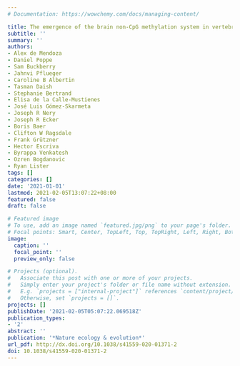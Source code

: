 ```yaml
---
# Documentation: https://wowchemy.com/docs/managing-content/

title: The emergence of the brain non-CpG methylation system in vertebrates
subtitle: ''
summary: ''
authors:
- Alex de Mendoza
- Daniel Poppe
- Sam Buckberry
- Jahnvi Pflueger
- Caroline B Albertin
- Tasman Daish
- Stephanie Bertrand
- Elisa de la Calle-Mustienes
- José Luis Gómez-Skarmeta
- Joseph R Nery
- Joseph R Ecker
- Boris Baer
- Clifton W Ragsdale
- Frank Grützner
- Hector Escriva
- Byrappa Venkatesh
- Ozren Bogdanovic
- Ryan Lister
tags: []
categories: []
date: '2021-01-01'
lastmod: 2021-02-05T13:07:22+08:00
featured: false
draft: false

# Featured image
# To use, add an image named `featured.jpg/png` to your page's folder.
# Focal points: Smart, Center, TopLeft, Top, TopRight, Left, Right, BottomLeft, Bottom, BottomRight.
image:
  caption: ''
  focal_point: ''
  preview_only: false

# Projects (optional).
#   Associate this post with one or more of your projects.
#   Simply enter your project's folder or file name without extension.
#   E.g. `projects = ["internal-project"]` references `content/project/deep-learning/index.md`.
#   Otherwise, set `projects = []`.
projects: []
publishDate: '2021-02-05T05:07:22.069518Z'
publication_types:
- '2'
abstract: ''
publication: '*Nature ecology & evolution*'
url_pdf: http://dx.doi.org/10.1038/s41559-020-01371-2
doi: 10.1038/s41559-020-01371-2
---
```

